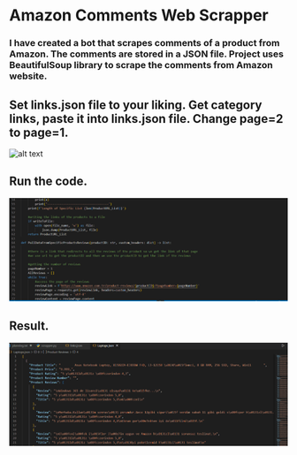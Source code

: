 # Amazon Comments Web Scrapper

### I have created a bot that scrapes comments of a product from Amazon. The comments are stored in a JSON file. Project uses BeautifulSoup library to scrape the comments from Amazon website.

## Set links.json file to your liking. Get category links, paste it into links.json file. Change page=2 to page=1.
![alt text](./media/Amazon.gif)

## Run the code.
![alt text](./media/RunTime.gif)

## Result.
![alt text](./media/AfterOneCategory.gif)
